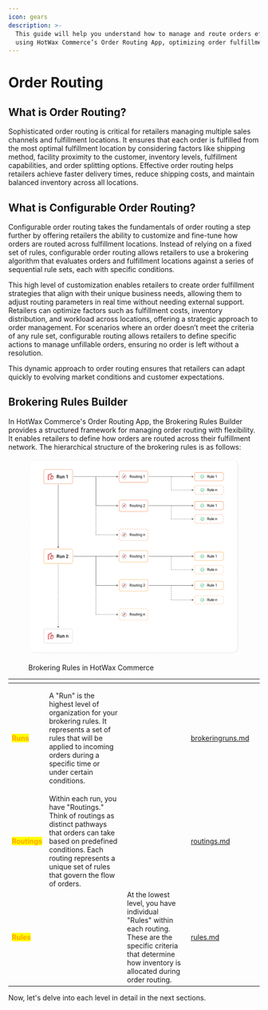 ```yaml
---
icon: gears
description: >-
  This guide will help you understand how to manage and route orders efficiently
  using HotWax Commerce’s Order Routing App, optimizing order fulfillment strategies.
---
```


# Order Routing

## What is Order Routing?

Sophisticated order routing is critical for retailers managing multiple sales channels and fulfillment locations. It ensures that each order is fulfilled from the most optimal fulfillment location by considering factors like shipping method, facility proximity to the customer, inventory levels, fulfillment capabilities, and order splitting options. Effective order routing helps retailers achieve faster delivery times, reduce shipping costs, and maintain balanced inventory across all locations.

## What is Configurable Order Routing?

Configurable order routing takes the fundamentals of order routing a step further by offering retailers the ability to customize and fine-tune how orders are routed across fulfillment locations. Instead of relying on a fixed set of rules, configurable order routing allows retailers to use a brokering algorithm that evaluates orders and fulfillment locations against a series of sequential rule sets, each with specific conditions.

This high level of customization enables retailers to create order fulfillment strategies that align with their unique business needs, allowing them to adjust routing parameters in real time without needing external support. Retailers can optimize factors such as fulfillment costs, inventory distribution, and workload across locations, offering a strategic approach to order management. For scenarios where an order doesn’t meet the criteria of any rule set, configurable routing allows retailers to define specific actions to manage unfillable orders, ensuring no order is left without a resolution.

This dynamic approach to order routing ensures that retailers can adapt quickly to evolving market conditions and customer expectations.

## Brokering Rules Builder

In HotWax Commerce's Order Routing App, the Brokering Rules Builder provides a structured framework for managing order routing with flexibility. It enables retailers to define how orders are routed across their fulfillment network. The hierarchical structure of the brokering rules is as follows:

<figure><img src="../.gitbook/assets/HotWax Commerce Order Routing.png" alt=""><figcaption><p>Brokering Rules in HotWax Commerce</p></figcaption></figure>

<table data-view="cards"><thead><tr><th></th><th></th><th></th><th data-hidden data-card-target data-type="content-ref"></th><th data-hidden data-card-cover data-type="files"></th></tr></thead><tbody><tr><td><mark style="color:orange;"><strong>Runs</strong></mark>  </td><td><p></p><p>A "Run" is the highest level of organization for your brokering rules. It represents a set of rules that will be applied to incoming orders during a specific time or under certain conditions.</p></td><td></td><td><a href="brokeringruns.md">brokeringruns.md</a></td><td></td></tr><tr><td><p><mark style="color:orange;"><strong>Routings</strong></mark></p><p></p></td><td>Within each run, you have "Routings." Think of routings as distinct pathways that orders can take based on predefined conditions. Each routing represents a unique set of rules that govern the flow of orders.</td><td></td><td><a href="routings.md">routings.md</a></td><td></td></tr><tr><td><mark style="color:orange;"><strong>Rules</strong></mark></td><td></td><td>At the lowest level, you have individual "Rules" within each routing. These are the specific criteria that determine how inventory is allocated during order routing.</td><td><a href="rules.md">rules.md</a></td><td></td></tr></tbody></table>

Now, let's delve into each level in detail in the next sections.
